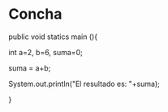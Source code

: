 Concha
======
public void statics main (){

int a=2, b=6, suma=0;

suma = a+b;

System.out.println("El resultado es: "+suma);

}
